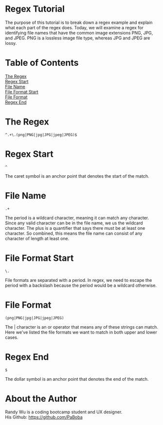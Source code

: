 # Regex Tutorial
The purpose of this tutorial is to break down a regex example and explain what each part of the regex does. Today, we will examine a regex for identifying file names that have the common image extensions PNG, JPG, and JPEG. PNG is a lossless image file type, whereas JPG and JPEG are lossy.

# Table of Contents
[The Regex](#the-regex)\
[Regex Start](#regex-start)\
[File Name](#file-name)\
[File Format Start](#file-format-start)\
[File Format](#file-format)\
[Regex End](#regex-end)

# The Regex
```
^.+\.(png|PNG|jpg|JPG|jpeg|JPEG)$
```

# Regex Start
```
^
```
The caret symbol is an anchor point that denotes the start of the match. 

# File Name
```
.+
```
The period is a wildcard character, meaning it can match any character. Since any valid character can be in the file name, we us the wildcard character. The plus is a quantifier that says there must be at least one character. So combined, this means the file name can consist of any character of length at least one.

# File Format Start
```
\.
```
File formats are separated with a period. In regex, we need to escape the period with a backslash because the period would be a wildcard otherwise.

# File Format
```
(png|PNG|jpg|JPG|jpeg|JPEG)
```
The | character is an or operator that means any of these strings can match. Here we've listed the file formats we want to match in both upper and lower cases. 

# Regex End
```
$
```
The dollar symbol is an anchor point that denotes the end of the match. 

# About the Author
Randy Wu is a coding bootcamp student and UX designer.\
His Github: https://github.com/PaBoba
